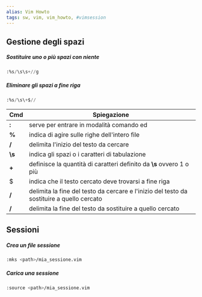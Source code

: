 ```yaml
---
alias: Vim Howto
tags: sw, vim, vim_howto, #vimsession
---
```

## Gestione degli spazi

##### Sostituire uno o più spazi con niente
``` sql
:%s/\s\s+//g
```
##### Eliminare gli spazi a fine riga
``` sql
:%s/\s\+$//
```
| Cmd    | Spiegazione                                                                               | 
| ------ | ----------------------------------------------------------------------------------------- |
| **:**  | serve per entrare in modalità comando ed                                                  |
| **%**  | indica di agire sulle righe dell'intero file                                              |
| **/**  | delimita l'inizio del testo da cercare                                                    |
| **\s** | indica gli spazi o i caratteri di tabulazione                                             |
| **\+** | definisce la quantità di caratteri definito da **\s** ovvero 1 o più                      |
| $      | indica che il testo cercato deve trovarsi a fine riga                                     |
| **/**  | delimita la fine del testo da cercare e l'inizio del testo da sostituire a quello cercato |
| **/**  | delimita la fine del testo da sostituire a quello cercato                                 |

## Sessioni
##### Crea un file sessione
``` sh
:mks <path>/mia_sessione.vim
```
##### Carica una sessione
``` sh
:source <path>/mia_sessione.vim
```